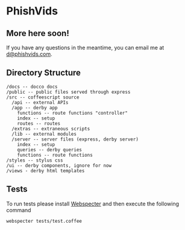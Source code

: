 # PhishVids

## More here soon!
If you have any questions in the meantime, you can email me at d@phishvids.com.

## Directory Structure
	/docs -- docco docs
	/public -- public files served through express
	/src -- coffeescript source
 	  /api -- external APIs
	  /app -- derby app
	    functions -- route functions "controller"
	    index -- setup
	    routes -- routes
	  /extras -- extraneous scripts
	  /lib -- external modules
	  /server -- server files (express, derby server)
	  	index -- setup
	  	queries -- derby queries
	  	functions -- route functions
	/styles -- stylus css
	/ui -- derby components, ignore for now
	/views - derby html templates

## Tests
To run tests please install [Webspecter](https://github.com/jgonera/webspecter) and then execute the following command

    webspecter tests/test.coffee

